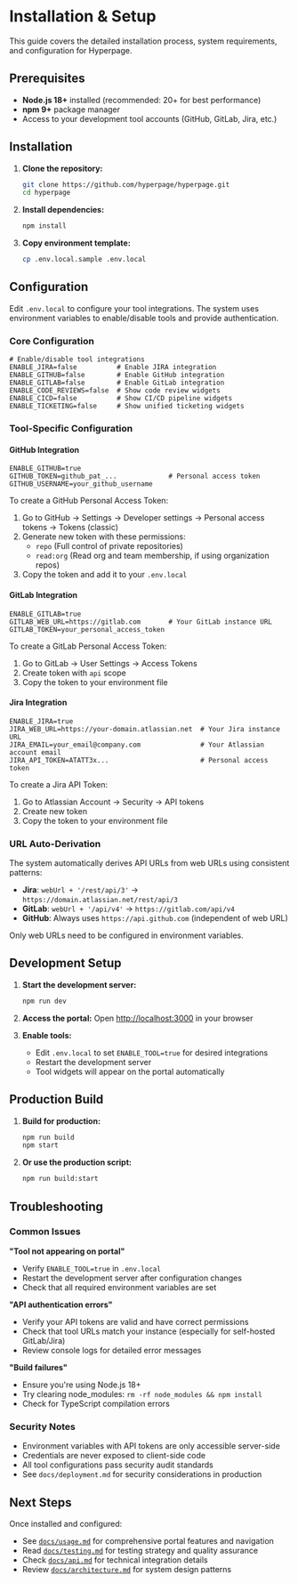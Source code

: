 # Installation & Setup

This guide covers the detailed installation process, system requirements, and configuration for Hyperpage.

## Prerequisites

- **Node.js 18+** installed (recommended: 20+ for best performance)
- **npm 9+** package manager
- Access to your development tool accounts (GitHub, GitLab, Jira, etc.)

## Installation

1. **Clone the repository:**
   ```bash
   git clone https://github.com/hyperpage/hyperpage.git
   cd hyperpage
   ```

2. **Install dependencies:**
   ```bash
   npm install
   ```

3. **Copy environment template:**
   ```bash
   cp .env.local.sample .env.local
   ```

## Configuration

Edit `.env.local` to configure your tool integrations. The system uses environment variables to enable/disable tools and provide authentication.

### Core Configuration

```env
# Enable/disable tool integrations
ENABLE_JIRA=false          # Enable JIRA integration
ENABLE_GITHUB=false        # Enable GitHub integration
ENABLE_GITLAB=false        # Enable GitLab integration
ENABLE_CODE_REVIEWS=false  # Show code review widgets
ENABLE_CICD=false          # Show CI/CD pipeline widgets
ENABLE_TICKETING=false     # Show unified ticketing widgets
```

### Tool-Specific Configuration

#### GitHub Integration
```env
ENABLE_GITHUB=true
GITHUB_TOKEN=github_pat_...             # Personal access token
GITHUB_USERNAME=your_github_username
```

To create a GitHub Personal Access Token:
1. Go to GitHub → Settings → Developer settings → Personal access tokens → Tokens (classic)
2. Generate new token with these permissions:
   - `repo` (Full control of private repositories)
   - `read:org` (Read org and team membership, if using organization repos)
3. Copy the token and add it to your `.env.local`

#### GitLab Integration
```env
ENABLE_GITLAB=true
GITLAB_WEB_URL=https://gitlab.com       # Your GitLab instance URL
GITLAB_TOKEN=your_personal_access_token
```

To create a GitLab Personal Access Token:
1. Go to GitLab → User Settings → Access Tokens
2. Create token with `api` scope
3. Copy the token to your environment file

#### Jira Integration
```env
ENABLE_JIRA=true
JIRA_WEB_URL=https://your-domain.atlassian.net  # Your Jira instance URL
JIRA_EMAIL=your_email@company.com               # Your Atlassian account email
JIRA_API_TOKEN=ATATT3x...                       # Personal access token
```

To create a Jira API Token:
1. Go to Atlassian Account → Security → API tokens
2. Create new token
3. Copy the token to your environment file

### URL Auto-Derivation

The system automatically derives API URLs from web URLs using consistent patterns:

- **Jira**: `webUrl + '/rest/api/3'` → `https://domain.atlassian.net/rest/api/3`
- **GitLab**: `webUrl + '/api/v4'` → `https://gitlab.com/api/v4`
- **GitHub**: Always uses `https://api.github.com` (independent of web URL)

Only web URLs need to be configured in environment variables.

## Development Setup

1. **Start the development server:**
   ```bash
   npm run dev
   ```

2. **Access the portal:**
   Open [http://localhost:3000](http://localhost:3000) in your browser

3. **Enable tools:**
   - Edit `.env.local` to set `ENABLE_TOOL=true` for desired integrations
   - Restart the development server
   - Tool widgets will appear on the portal automatically

## Production Build

1. **Build for production:**
   ```bash
   npm run build
   npm start
   ```

2. **Or use the production script:**
   ```bash
   npm run build:start
   ```

## Troubleshooting

### Common Issues

**"Tool not appearing on portal"**
- Verify `ENABLE_TOOL=true` in `.env.local`
- Restart the development server after configuration changes
- Check that all required environment variables are set

**"API authentication errors"**
- Verify your API tokens are valid and have correct permissions
- Check that tool URLs match your instance (especially for self-hosted GitLab/Jira)
- Review console logs for detailed error messages

**"Build failures"**
- Ensure you're using Node.js 18+
- Try clearing node_modules: `rm -rf node_modules && npm install`
- Check for TypeScript compilation errors

### Security Notes

- Environment variables with API tokens are only accessible server-side
- Credentials are never exposed to client-side code
- All tool configurations pass security audit standards
- See `docs/deployment.md` for security considerations in production

## Next Steps

Once installed and configured:
- See [`docs/usage.md`](usage.md) for comprehensive portal features and navigation
- Read [`docs/testing.md`](testing.md) for testing strategy and quality assurance
- Check [`docs/api.md`](api.md) for technical integration details
- Review [`docs/architecture.md`](architecture.md) for system design patterns
